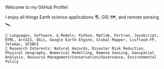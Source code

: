 Welcome to my GitHub Profile!

I enjoy all things Earth science applications 🌎, GIS 🗺️, and remote sensing 🛰️.

    🔭 Languages, Software, & Models: Python, Matlab, Fortran, JavaScript, HTML, ArcGIS, QGis, Google Earth Engine, Global Mapper, Lisflood-FP, Telemac, SFINCS
    🌱 Research Interests: Natural Hazards, Disaster Risk Reduction, Physical Geography, Numerical Modelling, Remote Sensing, Geospatial Analysis, Resource Management/Conservation/Governance, Environmental Policy
